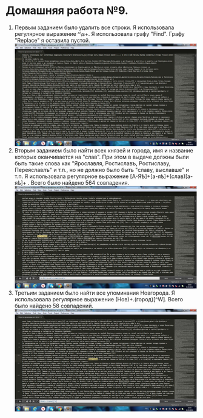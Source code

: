 # Домашняя работа №9.
1. Первым заданием было удалить все строки. Я использовала регулярное выражение ^\s+. Я использовала графу "Find". Графу "Replace" я оставила пустой. 
![screenshot of 1](https://github.com/polinafanaseva/result.txt/blob/master/1.jpg)
2. Вторым заданием было найти всех князей и города, имя и название которых оканчивается на "слав". При этом в выдаче должны были быть такие слова как "Ярославля, Ростиславъ, Ростиславу, Переяславлъ" и т.п., но не должно было быть "славу, выславше" и т.п. Я использовала регулярное выражение [А-ЯѢ]+[а-яѣ]+(слав)[а-яѣ]+ . Всего было найдено 564 совпадения.
![screenshot of 2](https://github.com/polinafanaseva/result.txt/blob/master/2.jpg)
3. Третьим заданием было найти все упоминания Новгорода. Я использовала регулярное выражение (Нов)+.(город)[^W]. Всего было найдено 58 совпадений.
![screenshot of 3](https://github.com/polinafanaseva/result.txt/blob/master/3.jpg)
